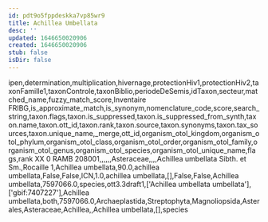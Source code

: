 ```yaml
---
id: pdt9o5fppdeskka7vp85wr9
title: Achillea Umbellata
desc: ''
updated: 1646650020906
created: 1646650020906
stub: false
isDir: false
---
```

ipen,determination,multiplication,hivernage,protectionHiv1,protectionHiv2,taxonFamille1,taxonControle,taxonBiblio,periodeDeSemis,idTaxon,secteur,matched_name,fuzzy_match_score,Inventaire FRIBG,is_approximate_match,is_synonym,nomenclature_code,score,search_string,taxon.flags,taxon.is_suppressed,taxon.is_suppressed_from_synth,taxon.name,taxon.ott_id,taxon.rank,taxon.source,taxon.synonyms,taxon.tax_sources,taxon.unique_name,_merge,ott_id,organism_otol_kingdom,organism_otol_phylum,organism_otol_class,organism_otol_order,organism_otol_family,organism_otol_genus,organism_otol_species,organism_otol_unique_name,flags,rank
XX 0 RAMB 208001,,,,,,Asteraceae,,,,Achillea umbellata Sibth. et Sm.,Rocaille 1,Achillea umbellata,90.0,achillea umbellata,False,False,ICN,1.0,achillea umbellata,[],False,False,Achillea umbellata,7597066.0,species,ott3.3draft1,['Achillea umbellata umbellata'],['gbif:7407227'],Achillea umbellata,both,7597066.0,Archaeplastida,Streptophyta,Magnoliopsida,Asterales,Asteraceae,Achillea,,Achillea umbellata,[],species
